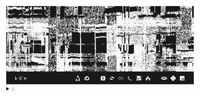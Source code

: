 <img src="./banner.png">
<details><summary> :: </summary>
<!--START_SECTION:waka-->

```
From: 09 August 2024 - To: 12 September 2024

Total Time: 125 hrs 39 mins

JavaScript                 36 hrs 3 mins   ///////------------------   26.49 %
Python                     30 hrs 36 mins  //////-------------------   22.48 %
YAML                       28 hrs 22 mins  /////--------------------   20.84 %
Svelte                     11 hrs 45 mins  //-----------------------   08.63 %
PHP                        10 hrs 56 mins  //-----------------------   08.03 %
```

<!--END_SECTION:waka-->
</details>

